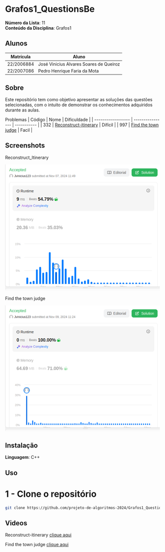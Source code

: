 # Grafos1_QuestionsBe

**Número da Lista**: 11<br>
**Conteúdo da Disciplina**: Grafos1<br>

## Alunos
|Matrícula | Aluno |
| -- | -- |
| 22/2006884  |  José Vinicius Alvares Soares de Queiroz |
| 22/2007086  |  Pedro Henrique Faria da Mota |

## Sobre 
Este repositório tem como objetivo apresentar as soluções das questões selecionadas, com o intuito de demonstrar os conhecimentos adquiridos durante as aulas.

Problemas
| Código | Nome | Dificuldade |
| ------------------ | ---------------- | ----------- |
| 332 | [Reconstruct-itinerary](https://leetcode.com/problems/reconstruct-itinerary/description/) | Difícil |
| 997 | [Find the town judge](https://leetcode.com/problems/find-the-town-judge/description/) | Facil |


## Screenshots
Reconstruct_Itinerary
<div align="center"><img src="/332.Reconstruct-Itinerary/Reconstruct_itinerary.png" height=auto width=auto></div>

Find the town judge
<div align="center"><img src="/997.Find_the_town_judge/Find_the_town_judge.png" height=auto width=auto></div>

## Instalação 
**Linguagem**: C++<br>

## Uso 
# 1 - Clone o repositório
```bash
git clone https://github.com/projeto-de-algoritmos-2024/Grafos1_QuestionsBe.git
```

## Videos 
Reconstruct-itinerary
[clique aqui](https://www.youtube.com/watch?v=3qh1l7i9GAg)


Find the town judge
[clique aqui](https://www.youtube.com/watch?v=bZ4dyG1g3Eg)






